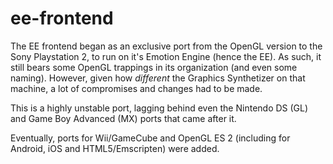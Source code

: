 ee-frontend
===========

The EE frontend began as an exclusive port from the OpenGL version to the
Sony Playstation 2, to run on it's Emotion Engine (hence the EE). As such,
it still bears some OpenGL trappings in its organization (and even some
naming). However, given how _different_ the Graphics Synthetizer on that
machine, a lot of compromises and changes had to be made.

This is a highly unstable port, lagging behind even the Nintendo DS (GL) and
Game Boy Advanced (MX) ports that came after it.

Eventually, ports for Wii/GameCube and OpenGL ES 2
(including for Android, iOS and HTML5/Emscripten) were added.

